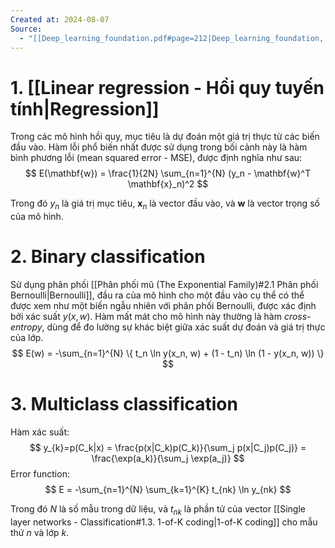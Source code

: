```yaml
---
Created at: 2024-08-07
Source:
  - "[[Deep_learning_foundation.pdf#page=212|Deep_learning_foundation, p.194]]"
---
```


# 1. [[Linear regression - Hồi quy tuyến tính|Regression]]
Trong các mô hình hồi quy, mục tiêu là dự đoán một giá trị thực từ các biến đầu vào. Hàm lỗi phổ biến nhất được sử dụng trong bối cảnh này là hàm bình phương lỗi (mean squared error - MSE), được định nghĩa như sau:
$$ E(\mathbf{w}) = \frac{1}{2N} \sum_{n=1}^{N} (y_n - \mathbf{w}^T \mathbf{x}_n)^2 $$

   Trong đó $y_n$ là giá trị mục tiêu, $\mathbf{x}_n$ là vector đầu vào, và $\mathbf{w}$ là vector trọng số của mô hình.

# 2. Binary classification
Sử dụng phân phối [[Phân phối mũ (The Exponential Family)#2.1 Phân phối Bernoulli|Bernoulli]], đầu ra của mô hình cho một đầu vào cụ thể có thể được xem như một biến ngẫu nhiên với phân phối Bernoulli, được xác định bởi xác suất $y(x, w)$. 
Hàm mất mát cho mô hình này thường là hàm *cross-entropy*, dùng để đo lường sự khác biệt giữa xác suất dự đoán và giá trị thực của lớp.
$$
   E(w) = -\sum_{n=1}^{N} \{ t_n \ln y(x_n, w) + (1 - t_n) \ln (1 - y(x_n, w)) \}
$$
# 3. Multiclass classification
Hàm xác suất:
$$
  y_{k}=p(C_k|x) = \frac{p(x|C_k)p(C_k)}{\sum_j p(x|C_j)p(C_j)} = \frac{\exp(a_k)}{\sum_j \exp(a_j)}
  $$
Error function:
   $$
   E = -\sum_{n=1}^{N} \sum_{k=1}^{K} t_{nk} \ln y_{nk}
   $$

   Trong đó $N$ là số mẫu trong dữ liệu, và $t_{nk}$ là phần tử của vector [[Single layer networks - Classification#1.3. 1-of-K coding|1-of-K coding]] cho mẫu thứ $n$ và lớp $k$.
